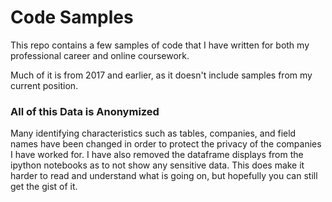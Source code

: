 # Code Samples

This repo contains a few samples of code that I have written for both my professional career and
online coursework.

Much of it is from 2017 and earlier, as it doesn't include samples from my current position.

### All of this Data is Anonymized
Many identifying characteristics such as tables, companies, and field names have been changed in
order to protect the privacy of the companies I have worked for.  I have also removed the
dataframe displays from the ipython notebooks as to not show any sensitive data.
This does make it harder to read and understand what is going on, but hopefully
you can still get the gist of it.
